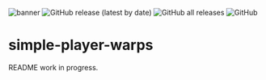 ![banner](https://github.com/ImCodist/simple-player-warps/assets/50346006/7a2f57f4-809d-466c-99f4-44d7122fa5d2)
![GitHub release (latest by date)](https://img.shields.io/github/v/release/ImCodist/simple-player-warps?style=flat-square)
![GitHub all releases](https://img.shields.io/github/downloads/ImCodist/simple-player-warps/total?style=flat-square)
![GitHub](https://img.shields.io/github/license/ImCodist/simple-player-warps?style=flat-square)

# simple-player-warps
README work in progress.
